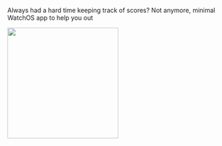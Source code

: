Always had a hard time keeping track of scores? 
Not anymore, minimal WatchOS app to help you out

<img src="./Samples/score-keeper.gif" width="250" height="250"/>
